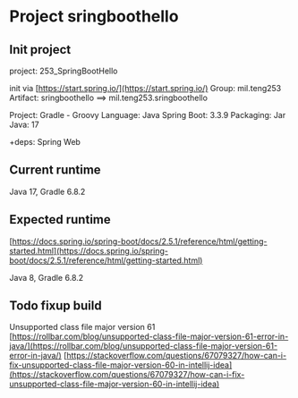 # Project sringboothello

## Init project

project: 253_SpringBootHello

init via [https://start.spring.io/](https://start.spring.io/)
Group: mil.teng253
Artifact: sringboothello
==> mil.teng253.sringboothello

Project: Gradle - Groovy
Language: Java
Spring Boot: 3.3.9
Packaging: Jar
Java: 17

+deps: Spring Web

## Current runtime

Java 17, Gradle 6.8.2

## Expected runtime

[https://docs.spring.io/spring-boot/docs/2.5.1/reference/html/getting-started.html](https://docs.spring.io/spring-boot/docs/2.5.1/reference/html/getting-started.html)

Java 8, Gradle 6.8.2

## Todo fixup build

Unsupported class file major version 61
[https://rollbar.com/blog/unsupported-class-file-major-version-61-error-in-java/](https://rollbar.com/blog/unsupported-class-file-major-version-61-error-in-java/)
[https://stackoverflow.com/questions/67079327/how-can-i-fix-unsupported-class-file-major-version-60-in-intellij-idea](https://stackoverflow.com/questions/67079327/how-can-i-fix-unsupported-class-file-major-version-60-in-intellij-idea)

